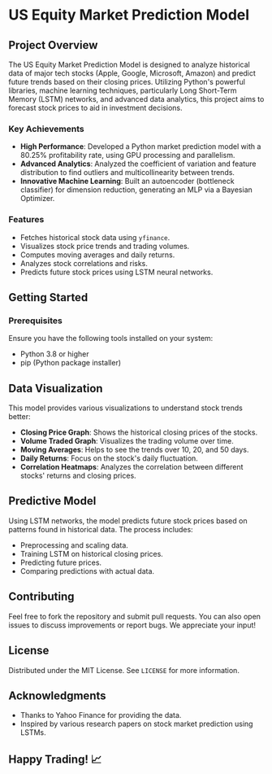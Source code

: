 # US Equity Market Prediction Model

## Project Overview

The US Equity Market Prediction Model is designed to analyze historical data of major tech stocks (Apple, Google, Microsoft, Amazon) and predict future trends based on their closing prices. Utilizing Python's powerful libraries, machine learning techniques, particularly Long Short-Term Memory (LSTM) networks, and advanced data analytics, this project aims to forecast stock prices to aid in investment decisions.

### Key Achievements

- **High Performance**: Developed a Python market prediction model with a 80.25% profitability rate, using GPU processing and parallelism.
- **Advanced Analytics**: Analyzed the coefficient of variation and feature distribution to find outliers and multicollinearity between trends.
- **Innovative Machine Learning**: Built an autoencoder (bottleneck classifier) for dimension reduction, generating an MLP via a Bayesian Optimizer.

### Features

- Fetches historical stock data using `yfinance`.
- Visualizes stock price trends and trading volumes.
- Computes moving averages and daily returns.
- Analyzes stock correlations and risks.
- Predicts future stock prices using LSTM neural networks.

## Getting Started

### Prerequisites

Ensure you have the following tools installed on your system:

- Python 3.8 or higher
- pip (Python package installer)

## Data Visualization

This model provides various visualizations to understand stock trends better:

- **Closing Price Graph**: Shows the historical closing prices of the stocks.
- **Volume Traded Graph**: Visualizes the trading volume over time.
- **Moving Averages**: Helps to see the trends over 10, 20, and 50 days.
- **Daily Returns**: Focus on the stock's daily fluctuation.
- **Correlation Heatmaps**: Analyzes the correlation between different stocks' returns and closing prices.

## Predictive Model

Using LSTM networks, the model predicts future stock prices based on patterns found in historical data. The process includes:

- Preprocessing and scaling data.
- Training LSTM on historical closing prices.
- Predicting future prices.
- Comparing predictions with actual data.

## Contributing

Feel free to fork the repository and submit pull requests. You can also open issues to discuss improvements or report bugs. We appreciate your input!

## License

Distributed under the MIT License. See `LICENSE` for more information.

## Acknowledgments

- Thanks to Yahoo Finance for providing the data.
- Inspired by various research papers on stock market prediction using LSTMs.

## Happy Trading! 📈
